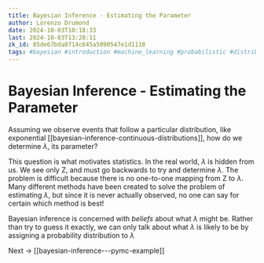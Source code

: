 ```yaml
---
title: Bayesian Inference - Estimating the Parameter
author: Lorenzo Drumond
date: 2024-10-03T10:18:33
last: 2024-10-03T13:28:11
zk_id: 85de67bda0714c645a5090547e1d1118
tags: #bayesian #introduction #machine_learning #probabilistic #distribution #programming #statistics #pymc #inference #hacker
---
```



# Bayesian Inference - Estimating the Parameter

Assuming we observe events that follow a particular distribution, like exponential [[bayesian-inference-continuous-distributions]], how do we determine $\lambda$, its parameter?

This question is what motivates statistics. In the real world, $\lambda$ is hidden from us. We see only Z, and must go backwards to try and determine $\lambda$. The problem is difficult because there is no one-to-one mapping from Z to $\lambda$. Many different methods have been created to solve the problem of estimating $\lambda$, but since it is never actually observed, no one can say for certain which method is best!

Bayesian inference is concerned with _beliefs_ about what $\lambda$ might be. Rather than try to guess it exactly, we can only talk about what $\lambda$ is likely to be by assigning a probability distribution to $\lambda$

Next -> [[bayesian-inference---pymc-example]]
